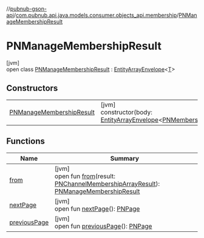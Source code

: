 //[pubnub-gson-api](../../../index.md)/[com.pubnub.api.java.models.consumer.objects_api.membership](../index.md)/[PNManageMembershipResult](index.md)

# PNManageMembershipResult

[jvm]\
open class [PNManageMembershipResult](index.md) : [EntityArrayEnvelope](../../com.pubnub.api.java.models.consumer.objects_api/-entity-array-envelope/index.md)&lt;[T](../../com.pubnub.api.java.models.consumer.objects_api/-entity-array-envelope/index.md)&gt;

## Constructors

| | |
|---|---|
| [PNManageMembershipResult](-p-n-manage-membership-result.md) | [jvm]<br>constructor(body: [EntityArrayEnvelope](../../com.pubnub.api.java.models.consumer.objects_api/-entity-array-envelope/index.md)&lt;[PNMembership](../-p-n-membership/index.md)&gt;) |

## Functions

| Name | Summary |
|---|---|
| [from](from.md) | [jvm]<br>open fun [from](from.md)(result: [PNChannelMembershipArrayResult](../../../../../pubnub-kotlin/pubnub-kotlin-api/pubnub-kotlin-api/com.pubnub.api.models.consumer.objects.membership/-p-n-channel-membership-array-result/index.md)): [PNManageMembershipResult](index.md) |
| [nextPage](../../com.pubnub.api.java.models.consumer.objects_api/-entity-array-envelope/next-page.md) | [jvm]<br>open fun [nextPage](../../com.pubnub.api.java.models.consumer.objects_api/-entity-array-envelope/next-page.md)(): [PNPage](../../../../../pubnub-kotlin/pubnub-kotlin-api/pubnub-kotlin-api/com.pubnub.api.models.consumer.objects/-p-n-page/index.md) |
| [previousPage](../../com.pubnub.api.java.models.consumer.objects_api/-entity-array-envelope/previous-page.md) | [jvm]<br>open fun [previousPage](../../com.pubnub.api.java.models.consumer.objects_api/-entity-array-envelope/previous-page.md)(): [PNPage](../../../../../pubnub-kotlin/pubnub-kotlin-api/pubnub-kotlin-api/com.pubnub.api.models.consumer.objects/-p-n-page/index.md) |
